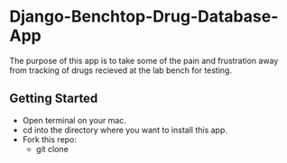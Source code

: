 # Django-Benchtop-Drug-Database-App

The purpose of this app is to take some of the pain and frustration away from tracking of drugs recieved at the lab bench for testing.

## Getting Started

- Open terminal on your mac.
- cd into the directory where you want to install this app.
- Fork this repo:
  - git clone 
